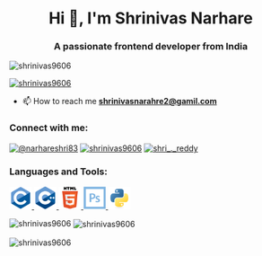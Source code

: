 <h1 align="center">Hi 👋, I'm Shrinivas Narhare</h1>
<h3 align="center">A passionate frontend developer from India</h3>

<p align="left"> <img src="https://komarev.com/ghpvc/?username=shrinivas9606&label=Profile%20views&color=0e75b6&style=flat" alt="shrinivas9606" /> </p>

<p align="left"> <a href="https://github.com/ryo-ma/github-profile-trophy"><img src="https://github-profile-trophy.vercel.app/?username=shrinivas9606" alt="shrinivas9606" /></a> </p>

- 📫 How to reach me **shrinivasnarahre2@gamil.com**

<h3 align="left">Connect with me:</h3>
<p align="left">
<a href="https://twitter.com/@narhareshri83" target="blank"><img align="center" src="https://raw.githubusercontent.com/rahuldkjain/github-profile-readme-generator/master/src/images/icons/Social/twitter.svg" alt="@narhareshri83" height="30" width="40" /></a>
<a href="https://linkedin.com/in/shrinivas9606" target="blank"><img align="center" src="https://raw.githubusercontent.com/rahuldkjain/github-profile-readme-generator/master/src/images/icons/Social/linked-in-alt.svg" alt="shrinivas9606" height="30" width="40" /></a>
<a href="https://instagram.com/shri_._reddy" target="blank"><img align="center" src="https://raw.githubusercontent.com/rahuldkjain/github-profile-readme-generator/master/src/images/icons/Social/instagram.svg" alt="shri_._reddy" height="30" width="40" /></a>
</p>

<h3 align="left">Languages and Tools:</h3>
<p align="left"> <a href="https://www.cprogramming.com/" target="_blank" rel="noreferrer"> <img src="https://raw.githubusercontent.com/devicons/devicon/master/icons/c/c-original.svg" alt="c" width="40" height="40"/> </a> <a href="https://www.w3schools.com/cpp/" target="_blank" rel="noreferrer"> <img src="https://raw.githubusercontent.com/devicons/devicon/master/icons/cplusplus/cplusplus-original.svg" alt="cplusplus" width="40" height="40"/> </a> <a href="https://www.w3.org/html/" target="_blank" rel="noreferrer"> <img src="https://raw.githubusercontent.com/devicons/devicon/master/icons/html5/html5-original-wordmark.svg" alt="html5" width="40" height="40"/> </a> <a href="https://www.photoshop.com/en" target="_blank" rel="noreferrer"> <img src="https://raw.githubusercontent.com/devicons/devicon/master/icons/photoshop/photoshop-line.svg" alt="photoshop" width="40" height="40"/> </a> <a href="https://www.python.org" target="_blank" rel="noreferrer"> <img src="https://raw.githubusercontent.com/devicons/devicon/master/icons/python/python-original.svg" alt="python" width="40" height="40"/> </a> </p>

<p><img align="left" src="https://github-readme-stats.vercel.app/api/top-langs?username=shrinivas9606&show_icons=true&locale=en&layout=compact" alt="shrinivas9606" /></p>

<p>&nbsp;<img align="center" src="https://github-readme-stats.vercel.app/api?username=shrinivas9606&show_icons=true&locale=en" alt="shrinivas9606" /></p>

<p><img align="center" src="https://github-readme-streak-stats.herokuapp.com/?user=shrinivas9606&" alt="shrinivas9606" /></p>
